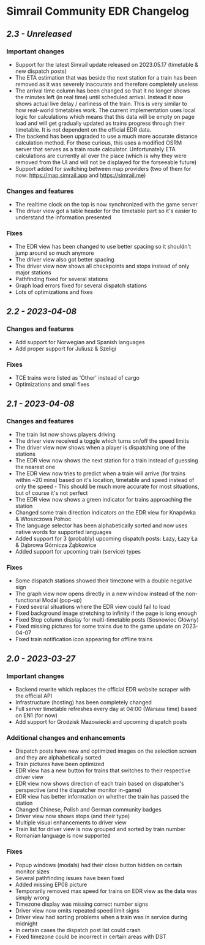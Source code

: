 # Simrail Community EDR Changelog

## *2.3 - Unreleased*

### Important changes

- Support for the latest Simrail update released on 2023.05.17 (timetable & new dispatch posts)
- The ETA estimation that was beside the next station for a train has been removed as it was severely inaccurate and therefore completely useless
- The arrival time column has been changed so that it no longer shows the minutes left (in real time) until scheduled arrival. Instead it now shows actual live delay / earliness of the train. This is very similar to how real-world timetables work. The current implementation uses local logic for calculations which means that this data will be empty on page load and will get gradually updated as trains progress through their timetable. It is not dependent on the official EDR data.
- The backend has been upgraded to use a much more accurate distance calculation method. For those curious, this uses a modified OSRM server that serves as a train route calculator. Unfortunately ETA calculations are currently all over the place (which is why they were removed from the UI and will not be displayed for the forseeable future)
- Support added for switching between map providers (two of them for now: <https://map.simrail.app> and <https://simrail.me>)

### Changes and features

- The realtime clock on the top is now synchronized with the game server
- The driver view got a table header for the timetable part so it's easier to understand the information presented

### Fixes

- The EDR view has been changed to use better spacing so it shouldn't jump around so much anymore
- The driver view also got better spacing
- The driver view now shows all checkpoints and stops instead of only major stations
- Pathfinding fixed for several stations
- Graph load errors fixed for several dispatch stations
- Lots of optimizations and fixes

## *2.2 - 2023-04-08*

### Changes and features

- Add support for Norwegian and Spanish languages
- Add proper support for Juliusz & Szeligi

### Fixes

- TCE trains were listed as 'Other' instead of cargo
- Optimizations and small fixes

## *2.1 - 2023-04-08*

### Changes and features

- The train list now shows players driving
- The driver view received a toggle which turns on/off the speed limits
- The driver view now shows when a player is dispatching one of the stations
- The EDR view now shows the next station for a train instead of guessing the nearest one
- The EDR view now tries to predict when a train will arrive (for trains within ~20 mins) based on it's location, timetable and speed instead of only the speed - This should be much more accurate for most situations, but of course it's not perfect
- The EDR view now shows a green indicator for trains approaching the station
- Changed some train direction indicators on the EDR view for Knapówka & Włoszczowa Północ
- The language selector has been alphabetically sorted and now uses native words for supported languages
- Added support for 3 (probably) upcoming dispatch posts: Łazy, Łazy Ła & Dąbrowa Górnicza Ząbkowice
- Added support for upcoming train (service) types

### Fixes

- Some dispatch stations showed their timezone with a double negative sign
- The graph view now opens directly in a new window instead of the non-functional Modal (pop-up)
- Fixed several situations where the EDR view could fail to load
- Fixed background image stretching to infinity if the page is long enough
- Fixed Stop column display for multi-timetable posts (Sosnowiec Główny)
- Fixed missing pictures for some trains due to the game update on 2023-04-07
- Fixed train notification icon appearing for offline trains

## *2.0 - 2023-03-27*

### Important changes

- Backend rewrite which replaces the official EDR website scraper with the official API
- Infrastructure (hosting) has been completely changed
- Full server timetable refreshes every day at 04:00 (Warsaw time) based on EN1 (for now)
- Add support for Grodzisk Mazowiecki and upcoming dispatch posts

### Additional changes and enhancements

- Dispatch posts have new and optimized images on the selection screen and they are alphabetically sorted
- Train pictures have been optimized
- EDR view has a new button for trains that switches to their respective driver view
- EDR view now shows direction of each train based on dispatcher's perspective (and the dispatcher monitor in-game)
- EDR view has better information on whether the train has passed the station
- Changed Chinese, Polish and German community badges
- Driver view now shows stops (and their type)
- Multiple visual enhancements to driver view
- Train list for driver view is now grouped and sorted by train number
- Romanian language is now supported

### Fixes

- Popup windows (modals) had their close button hidden on certain monitor sizes
- Several pathfinding issues have been fixed
- Added missing EP08 picture
- Temporarily removed max speed for trains on EDR view as the data was simply wrong
- Timezone display was missing correct number signs
- Driver view now omits repeated speed limit signs
- Driver view had sorting problems when a train was in service during midnight
- In certain cases the dispatch post list could crash
- Fixed timezone could be incorrect in certain areas with DST
